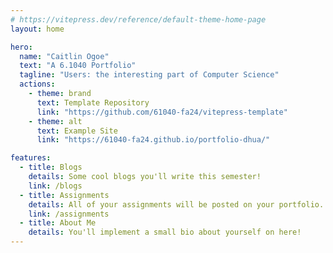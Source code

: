```yaml
---
# https://vitepress.dev/reference/default-theme-home-page
layout: home

hero:
  name: "Caitlin Ogoe"
  text: "A 6.1040 Portfolio"
  tagline: "Users: the interesting part of Computer Science"
  actions:
    - theme: brand
      text: Template Repository
      link: "https://github.com/61040-fa24/vitepress-template"
    - theme: alt
      text: Example Site
      link: "https://61040-fa24.github.io/portfolio-dhua/"

features:
  - title: Blogs
    details: Some cool blogs you'll write this semester!
    link: /blogs
  - title: Assignments
    details: All of your assignments will be posted on your portfolio.
    link: /assignments
  - title: About Me
    details: You'll implement a small bio about yourself on here!
---
```

